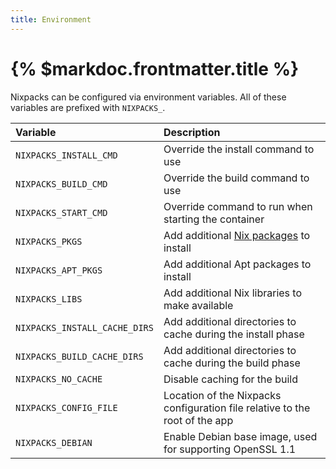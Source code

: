 ```yaml
---
title: Environment
---
```


# {% $markdoc.frontmatter.title %}

Nixpacks can be configured via environment variables. All of these variables are prefixed with `NIXPACKS_`.

| Variable                      | Description                                                                                  |
| :---------------------------- | :------------------------------------------------------------------------------------------- |
| `NIXPACKS_INSTALL_CMD`        | Override the install command to use                                                          |
| `NIXPACKS_BUILD_CMD`          | Override the build command to use                                                            |
| `NIXPACKS_START_CMD`          | Override command to run when starting the container                                          |
| `NIXPACKS_PKGS`               | Add additional [Nix packages](https://search.nixos.org/packages?channel=unstable) to install |
| `NIXPACKS_APT_PKGS`           | Add additional Apt packages to install                                                       |
| `NIXPACKS_LIBS`               | Add additional Nix libraries to make available                                               |
| `NIXPACKS_INSTALL_CACHE_DIRS` | Add additional directories to cache during the install phase                                 |
| `NIXPACKS_BUILD_CACHE_DIRS`   | Add additional directories to cache during the build phase                                   |
| `NIXPACKS_NO_CACHE`           | Disable caching for the build                                                                |
| `NIXPACKS_CONFIG_FILE`        | Location of the Nixpacks configuration file relative to the root of the app                  |
| `NIXPACKS_DEBIAN`             |  Enable Debian base image, used for supporting OpenSSL 1.1                                   |
